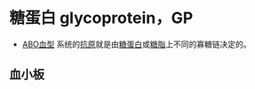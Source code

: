 # 糖蛋白 glycoprotein，GP

- [ABO血型](ABO血型.md) 系统的[抗原](抗原.md)就是由[糖蛋白](糖蛋白.md)或[糖脂](糖脂.md)上不同的寡糖链决定的。

## 血小板


